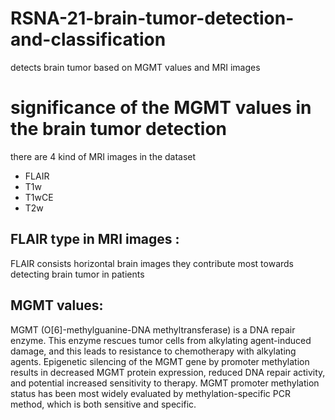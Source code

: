 # RSNA-21-brain-tumor-detection-and-classification
detects brain tumor based on MGMT values and MRI images 


# significance of the MGMT values in the brain tumor detection 
there are 4 kind of MRI images in the dataset 
* FLAIR
* T1w
* T1wCE
* T2w
## FLAIR type in MRI images : 
FLAIR consists horizontal brain images they contribute most towards detecting brain tumor in patients 

## MGMT values: 
MGMT (O[6]-methylguanine-DNA methyltransferase) is a DNA repair enzyme. This enzyme rescues tumor cells from alkylating agent-induced damage, and this leads to resistance to chemotherapy with alkylating agents. Epigenetic silencing of the MGMT gene by promoter methylation results in decreased MGMT protein expression, reduced DNA repair activity, and potential increased sensitivity to therapy. MGMT promoter methylation status has been most widely evaluated by methylation-specific PCR method, which is both sensitive and specific.
